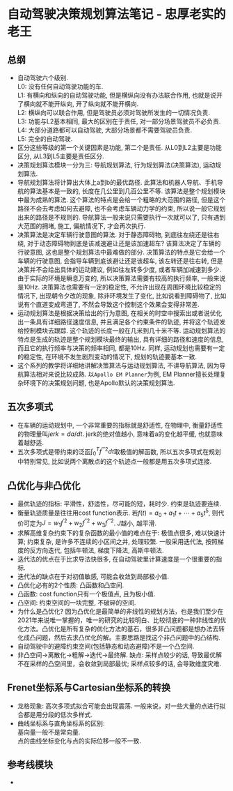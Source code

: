 # 自动驾驶决策规划算法笔记 - 忠厚老实的老王
## 总纲
* 自动驾驶六个级别.\
L0: 没有任何自动驾驶功能的车.\
L1: 有横向和纵向的自动驾驶功能, 但是横纵向没有办法联合作用, 也就是说开了横向就不能开纵向, 开了纵向就不能开横向.\
L2: 横纵向可以联合作用, 但是驾驶员必须对驾驶所发生的一切情况负责.\
L3: 功能与L2基本相同, 最大的区别在于责任, 对一部分场景驾驶员不必负责.\
L4: 大部分道路都可以自动驾驶, 大部分场景都不需要驾驶员负责.\
L5: 完全的自动驾驶.
* 区分这些等级的第一个关键因素是功能, 第二个是责任. 从L0到L2主要是功能区分, 从L3到L5主要是责任区分.
* 决策规划算法模块一分为三: 导航规划算法, 行为规划算法(决策算法), 运动规划算法.
* 导航规划算法将计算出大体上a到b的最优路径. 此算法和机器人导航、手机导航的算法基本是一致的, 长度在几公里到几百公里不等. 该算法是整个规划模块中最为成熟的算法. 这个算法的特点是会给一个粗略的大范围的路径, 但是这个路径不会去考虑如何去避障, 也不会考虑车辆动力学的约束, 所以说一般它规划出来的路径是不规则的. 导航算法一般来说只需要执行一次就可以了, 只有遇到大范围的拥堵, 施工, 偏航情况下, 才会再次执行.
* 决策算法是决定车辆行驶意图的算法. 对于静态障碍物, 到底往左绕还是往右绕, 对于动态障碍物到底是该减速避让还是该加速超车? 该算法决定了车辆的行驶意图, 这也是整个规划算法中最难做的部分. 决策算法的特点是它会给一个车辆的行驶意图, 会指导车辆到底该避让还是该超车, 该左转还是往右转, 但是决策并不会给出具体的运动建议, 例如往左转多少度, 或者车辆加减速到多少. 由于实际的环境是瞬息万变的, 所以决策算法需要有较高的执行频率, 一般来说是10Hz. 决策算法也需要有一定的稳定性, 不允许出现在周围环境比较稳定的情况下, 出现朝令夕改的现象, 除非环境发生了变化, 比如说看到障碍物了, 比如说有个直道变成弯道了, 不然会导致这个控制这个效果会变得非常差.
* 运动规划算法是根据决策给出的行为意图, 在相关的时空中搜索出或者说优化出一条具有详细路径速度信息, 并且满足各个约束条件的轨迹, 并将这个轨迹发给控制模块去跟踪. 这个轨迹的长度一般在几米到几十米不等. 运动规划算法的特点是生成的轨迹是整个规划模块最终的输出, 具有详细的路径和速度的信息, 而且它的执行频率与决策的频率相同, 都是10Hz. 同样, 运动规划也需要有一定的稳定性, 在环境不发生剧烈变动的情况下, 规划的轨迹要基本一致.
* 这个系列的教学将详细地讲解决策算法与运动规划算法, 不讲导航算法, 因为导航算法相对来说比较成熟. 以`Apollo EM Planner`为例, EM Planner擅长处理复杂环境下的决策规划问题, 也是Apollo默认的决策规划算法.

## 五次多项式
* 在车辆的运动规划中, 一个非常重要的指标就是舒适性, 在物理中, 衡量舒适性的物理量叫$jerk = da/dt$. jerk的绝对值越小, 意味着a的变化越平缓, 也就意味着越舒适.
* 五次多项式是带约束的泛函$\int_0^T{f^{'''}}^2dt$取极值的解函数, 所以五次多项式在规划中特别常见, 比如说两个离散点的这个轨迹点一般都是用五次多项式连接.

## 凸优化与非凸优化
* 最优轨迹的指标: 平滑性，舒适性，尽可能的短，耗时少. 约束是轨迹要连续.
* 衡量轨迹质量是往往用cost function表示. 若$f(t)=a_0+a_1t+\cdots+a_5t^5$, 则代价可定为$J=w_1{f^{'}}^2+w_2{f^{''}}^2+w_3{f^{'''}}^2$. $J$越小, 越平滑.
* 求解高维复杂约束下的复杂函数的最小值的难点在于: 极值点很多, 难以快速计算; 约束复杂, 是许多不连续的小区间之并, 处理较繁. 一般采用迭代法, 按照梯度的反方向迭代, 包括牛顿法, 梯度下降法, 高斯牛顿法.
* 迭代法的优点在于比求导法快很多, 在自动驾驶里计算速度是一个很重要的指标.
* 迭代法的缺点在于对初值敏感, 可能会收敛到局部极小值.
* 凸优化必有的2个性质: 凸函数和凸空间.
* 凸函数: cost function只有一个极值点, 且为极小值.
* 凸空间: 约束空间的一块完整, 不破碎的空间.
* 为什么是凸优化? 因为凸优化是最简单的非线性的规划方法，也是我们至少在2021年来说唯一掌握的，唯一的研究的比较明白、比较彻底的一种非线性的优化方法。凸优化是所有复杂的优化方法的基石，很多非凸问题都是想办法去转化成凸问题，然后去求凸优化的解。主要思路是找这个非凸问题中的凸结构.
* 自动驾驶中的避障约束空间(包括静态和动态避障)不是一个凸空间.
* 非凸空间->离散化->粗解->迭代->最终解. 缺点: 采样点较少的话, 导致最优解不在采样的凸空间里，会收敛到局部最优; 采样点较多的话, 会导致维度灾难.

## Frenet坐标系与Cartesian坐标系的转换
* 龙格现象: 高次多项式拟合可能会出现震荡. 一般来说，对一些大量的点进行拟合都是用分段的低次多样式.
* 曲线坐标系与直角坐标系的区别:\
基向量一般不是常向量.\
点的曲线坐标变化与点的实际位移一般不一致.

## 参考线模块
* 